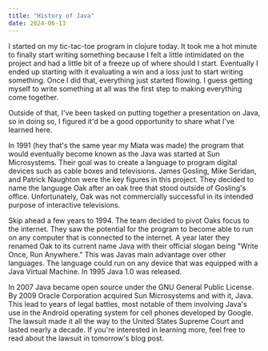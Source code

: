 ```yaml
---
title: "History of Java"
date: 2024-06-13
---
```


I started on my tic-tac-toe program in clojure today. It took me a hot minute to finally start writing something because
I felt a little intimidated on the project and had a little bit of a freeze up of where should I start. Eventually I 
ended up starting with it evaluating a win and a loss just to start writing something. Once I did that, everything just
started flowing. I guess getting myself to write something at all was the first step to making everything come together.

Outside of that, I've been tasked on putting together a presentation on Java, so in doing so, I figured it'd be a good
opportunity to share what I've learned here.

In 1991 (hey that's the same year my Miata was made) the program that would eventually become known as the Java was
started at Sun Microsystems. Their goal was to create a language to program digital devices such as cable boxes and
televisions. James Gosling, Mike Seridan, and Patrick Naughton were the key figures in this project. They decided to
name the language Oak after an oak tree that stood outside of Gosling's office. Unfortunately, Oak was not commercially
successful in its intended purpose of interactive televisions.

Skip ahead a few years to 1994. The team decided to pivot Oaks focus to the internet. They saw the potential for the
program to become able to run on any computer that is connected to the internet. A year later they renamed Oak to its 
current name Java with their official slogan being "Write Once, Run Anywhere." This was Javas main advantage over other
languages. The language could run on any device that was equipped with a Java Virtual Machine. In 1995 Java 1.0 was 
released.

In 2007 Java became open source under the GNU General Public License. By 2009 Oracle Corporation acquired Sun 
Microsystems and with it, Java. This lead to years of legal battles, most notable of them involving Java's use in the
Android operating system for cell phones developed by Google. The lawsuit made it all the way to the United States 
Supreme Court and lasted nearly a decade. If you're interested in learning more, feel free to read about the lawsuit in
tomorrow's blog post.